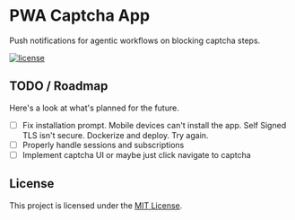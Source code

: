 # PWA Captcha App

Push notifications for agentic workflows on blocking captcha steps.

[![license](https://img.shields.io/badge/license-[MIT]-blue.svg)](LICENSE)

## TODO / Roadmap

Here's a look at what's planned for the future.

- [ ] Fix installation prompt. Mobile devices can't install the app. Self Signed TLS isn't secure. Dockerize and deploy. Try again.
- [ ] Properly handle sessions and subscriptions
- [ ] Implement captcha UI or maybe just click navigate to captcha

## License

This project is licensed under the [MIT License](LICENSE).
